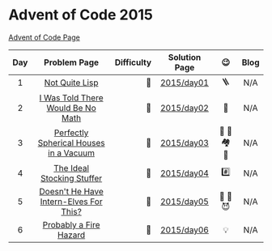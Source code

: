 # Advent of Code 2015

[Advent of Code Page](https://adventofcode.com/2015)

| Day |                               Problem Page                               | Difficulty |       Solution Page       |    :wink:    | Blog |
|:--:|:------------------------------------------------------------------------:| ---: |:-------------------------:|:------------:| :---: |
|  1 |          [Not Quite Lisp](https://adventofcode.com/2015/day/1)           | :star2: | [2015/day01](/2015/day01) |   :ladder:   | N/A |
|  2 | [I Was Told There Would Be No Math](https://adventofcode.com/2015/day/2) | :star2: | [2015/day02](/2015/day02) | :gift_heart: | N/A |
|  3  | [Perfectly Spherical Houses in a Vacuum](https://adventofcode.com/2015/day/3) | :star2: | [2015/day03](/2015/day03) | :santa: :robot: :houses: :compass: | N/A |
|  4  | [The Ideal Stocking Stuffer](https://adventofcode.com/2015/day/4) | :star2: | [2015/day04](/2015/day04) | :hash: | N/A |
|  5  | [Doesn't He Have Intern-Elves For This?](https://adventofcode.com/2015/day/5) | :star2: | [2015/day05](/2015/day05) | :angel: :santa: :smiling_imp: | N/A |
|  6  | [Probably a Fire Hazard](https://adventofcode.com/2015/day/6) | :star2: | [2015/day06](/2015/day06) | :bulb: | N/A |
